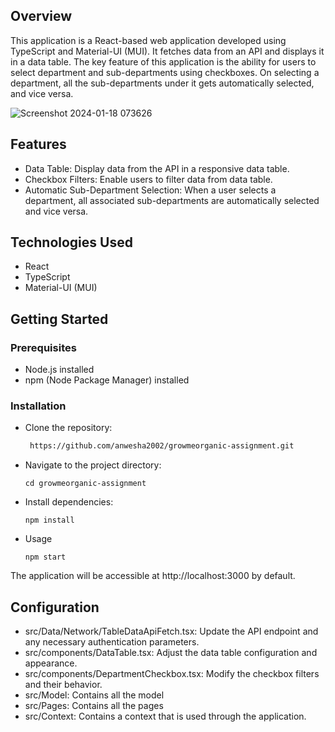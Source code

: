 ## Overview

This application is a React-based web application developed using TypeScript and Material-UI (MUI). It fetches data from an API and displays it in a data table. The key feature of this application is the ability for users to select department and sub-departments using checkboxes. On selecting a department, all the sub-departments under it gets automatically selected, and vice versa.


![Screenshot 2024-01-18 073626](https://github.com/anwesha2002/growmeorganic-assignment/assets/116761608/396733f5-9cc0-441f-a001-504365e4ff80)

## Features

 - Data Table: Display data from the API in a responsive data table.
 - Checkbox Filters: Enable users to filter data from data table.
 - Automatic Sub-Department Selection: When a user selects a department, all associated sub-departments are automatically selected and vice versa.

## Technologies Used

 - React
 - TypeScript
 - Material-UI (MUI)

## Getting Started

### Prerequisites
 - Node.js installed
 - npm (Node Package Manager) installed
 
### Installation
 - Clone the repository:

   ```bash
    https://github.com/anwesha2002/growmeorganic-assignment.git

 - Navigate to the project directory:

       cd growmeorganic-assignment
    
 - Install dependencies:

       npm install
    
 - Usage

       npm start
    
The application will be accessible at http://localhost:3000 by default.

## Configuration

 - src/Data/Network/TableDataApiFetch.tsx: Update the API endpoint and any necessary authentication parameters.
 - src/components/DataTable.tsx: Adjust the data table configuration and appearance.
 - src/components/DepartmentCheckbox.tsx: Modify the checkbox filters and their behavior.
 - src/Model: Contains all the model
 - src/Pages: Contains all the pages
 - src/Context: Contains a context that is used through the application.
